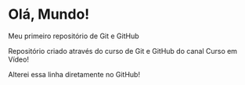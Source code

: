 # Olá, Mundo!
 Meu primeiro repositório de Git e GitHub

 Repositório criado através do curso de Git e GitHub do canal Curso em Vídeo!

 Alterei essa linha diretamente no GitHub!
